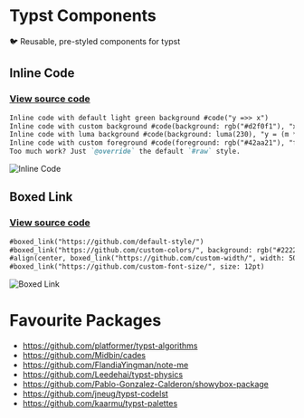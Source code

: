 # Typst Components
🐦 Reusable, pre-styled components for typst

## Inline Code
### [View source code](https://github.com/Az-21/typst-components/blob/main/components/code.typ)

```md
Inline code with default light green background #code("y =>> x")
Inline code with custom background #code(background: rgb("#d2f0f1"), "x != y")
Inline code with luma background #code(background: luma(230), "y = (m * x) + c")
Inline code with custom foreground #code(foreground: rgb("#42aa21"), "for(;;)")
Too much work? Just `@override` the default `#raw` style.
```

![Inline Code](https://ucarecdn.com/5c148e96-8c85-4e99-9930-40a067a48e5e/typstcomponentscode.png)

## Boxed Link
### [View source code](https://github.com/Az-21/typst-components/blob/main/components/boxed_link.typ)

```md
#boxed_link("https://github.com/default-style/")
#boxed_link("https://github.com/custom-colors/", background: rgb("#2222aa"), foreground: luma(255))
#align(center, boxed_link("https://github.com/custom-width/", width: 50%))
#boxed_link("https://github.com/custom-font-size/", size: 12pt)
```

![Boxed Link](https://ucarecdn.com/173c955e-4b2c-4f25-998c-84fa7460dcf3/typstcomponentsboxedlink.png)

# Favourite Packages
- https://github.com/platformer/typst-algorithms
- https://github.com/Midbin/cades
- https://github.com/FlandiaYingman/note-me
- https://github.com/Leedehai/typst-physics
- https://github.com/Pablo-Gonzalez-Calderon/showybox-package
- https://github.com/jneug/typst-codelst
- https://github.com/kaarmu/typst-palettes

